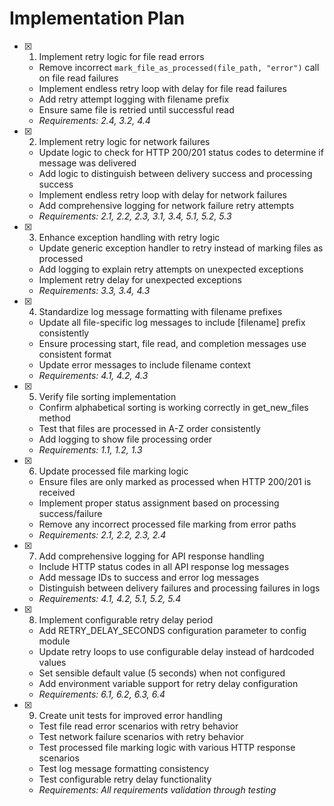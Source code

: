 # Implementation Plan

- [x] 1. Implement retry logic for file read errors

  - Remove incorrect `mark_file_as_processed(file_path, "error")` call on file read failures
  - Implement endless retry loop with delay for file read failures
  - Add retry attempt logging with filename prefix
  - Ensure same file is retried until successful read
  - _Requirements: 2.4, 3.2, 4.4_

- [x] 2. Implement retry logic for network failures

  - Update logic to check for HTTP 200/201 status codes to determine if message was delivered
  - Add logic to distinguish between delivery success and processing success
  - Implement endless retry loop with delay for network failures
  - Add comprehensive logging for network failure retry attempts
  - _Requirements: 2.1, 2.2, 2.3, 3.1, 3.4, 5.1, 5.2, 5.3_

- [x] 3. Enhance exception handling with retry logic

  - Update generic exception handler to retry instead of marking files as processed
  - Add logging to explain retry attempts on unexpected exceptions
  - Implement retry delay for unexpected exceptions
  - _Requirements: 3.3, 3.4, 4.3_

- [x] 4. Standardize log message formatting with filename prefixes

  - Update all file-specific log messages to include [filename] prefix consistently
  - Ensure processing start, file read, and completion messages use consistent format
  - Update error messages to include filename context
  - _Requirements: 4.1, 4.2, 4.3_

- [x] 5. Verify file sorting implementation

  - Confirm alphabetical sorting is working correctly in get_new_files method
  - Test that files are processed in A-Z order consistently
  - Add logging to show file processing order
  - _Requirements: 1.1, 1.2, 1.3_

- [x] 6. Update processed file marking logic

  - Ensure files are only marked as processed when HTTP 200/201 is received
  - Implement proper status assignment based on processing success/failure
  - Remove any incorrect processed file marking from error paths
  - _Requirements: 2.1, 2.2, 2.3, 2.4_

- [x] 7. Add comprehensive logging for API response handling

  - Include HTTP status codes in all API response log messages
  - Add message IDs to success and error log messages
  - Distinguish between delivery failures and processing failures in logs
  - _Requirements: 4.1, 4.2, 5.1, 5.2, 5.4_

- [x] 8. Implement configurable retry delay period

  - Add RETRY_DELAY_SECONDS configuration parameter to config module
  - Update retry loops to use configurable delay instead of hardcoded values
  - Set sensible default value (5 seconds) when not configured
  - Add environment variable support for retry delay configuration
  - _Requirements: 6.1, 6.2, 6.3, 6.4_

- [x] 9. Create unit tests for improved error handling
  - Test file read error scenarios with retry behavior
  - Test network failure scenarios with retry behavior
  - Test processed file marking logic with various HTTP response scenarios
  - Test log message formatting consistency
  - Test configurable retry delay functionality
  - _Requirements: All requirements validation through testing_
